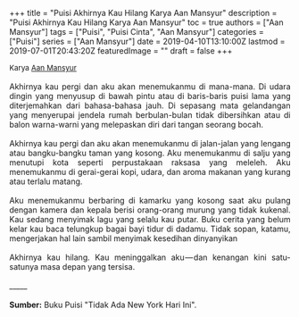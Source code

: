 +++
title = "Puisi Akhirnya Kau Hilang Karya Aan Mansyur"
description = "Puisi Akhirnya Kau Hilang Karya Aan Mansyur"
toc = true
authors = ["Aan Mansyur"]
tags = ["Puisi", "Puisi Cinta", "Aan Mansyur"]
categories = ["Puisi"]
series = ["Aan Mansyur"]
date = 2019-04-10T13:10:00Z
lastmod = 2019-07-01T20:43:20Z
featuredImage = ""
draft = false
+++

<div style="text-align: justify;">
<div style="font-size: small;">Karya <a href="/authors/aan-mansyur/" target="_blank">Aan Mansyur</a></div><br />
Akhirnya kau pergi dan aku akan menemukanmu di mana-mana. Di udara dingin yang menyusup di bawah pintu atau di baris-baris puisi lama yang diterjemahkan dari bahasa-bahasa jauh. Di sepasang mata gelandangan yang menyerupai jendela rumah berbulan-bulan tidak dibersihkan atau di balon warna-warni yang melepaskan diri dari tangan seorang bocah.<br /><br />Akhirnya kau pergi dan aku akan menemukanmu di jalan-jalan yang lengang atau bangku-bangku taman yang kosong. Aku menemukanmu di salju yang menutupi kota seperti perpustakaan raksasa yang meleleh. Aku menemukanmu di gerai-gerai kopi, udara, dan aroma makanan yang kurang atau terlalu matang.<br /><br />Aku menemukanmu berbaring di kamarku yang kosong saat aku pulang dengan kamera dan kepala berisi orang-orang murung yang tidak kukenal. Kau sedang menyimak lagu yang selalu kau putar. Buku cerita yang belum kelar kau baca telungkup bagai bayi tidur di dadamu. Tidak sopan, katamu, mengerjakan hal lain sambil menyimak kesedihan dinyanyikan<br /><br />Akhirnya kau hilang. Kau meninggalkan aku — dan kenangan kini satu-satunya masa depan yang tersisa.<br /><br />
_____
<br /><br /><b>Sumber:</b> Buku Puisi "Tidak Ada New York Hari Ini".</div>
